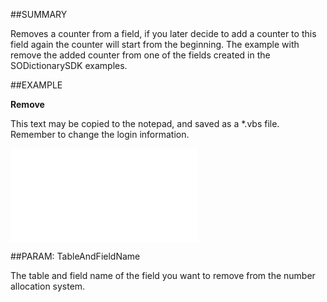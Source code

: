 

##SUMMARY

Removes a counter from a field, if you later decide to add a counter to this field again the counter will start from the beginning. The example with remove the added counter from one of the fields created in the SODictionarySDK examples.


##EXAMPLE

**Remove**

This text may be copied to the notepad, and saved as a *.vbs file. Remember to change the login information.

![](../../Examples/vbs/SONumbers.Remove.vbs.txt)







##PARAM: TableAndFieldName

The table and field name of the field you want to remove from the number allocation system.



